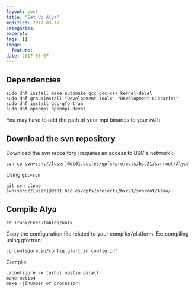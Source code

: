 ```yaml
---
layout: post
title: "Set Up Alya"
modified: 2017-03-17
categories: 
excerpt:
tags: []
image:
  feature:
date: 2017-03-07
---
```


## Dependencies

    sudo dnf install make automake gcc gcc-c++ kernel-devel 
    sudo dnf groupinstall "Development Tools" "Development Libraries"  
    sudo dnf install gcc-gfortran
    sudo dnf openmpi openmpi-devel  

You may have to add the path of your mpi binaries to your `PATH`

## Download the svn repository

Download the svn repository (requires an access to BSC's network):

    svn co svn+ssh://[user]@dt01.bsc.es/gpfs/projects/bsc21/svnroot/Alya/

 Using `git+svn`:

    git svn clone svn+ssh://[user]@dt01.bsc.es/gpfs/projects/bsc21/svnroot/Alya/


## Compile Alya

    cd Trunk/Executables/unix

Copy the configuration file related to your compiler/platform. Ex: compiling using gfortran:

    cp configure.in/config_gfort.in config.in"

Compile

    ./configure -x turbul nastin parall
    make metis4
    make -j[number of processor]




